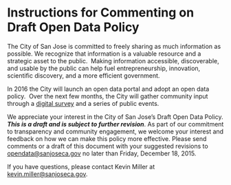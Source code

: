 # Instructions for Commenting on Draft Open Data Policy 
The City of San Jose is committed to freely sharing as much information
as possible. We recognize that information is a valuable resource and a
strategic asset to the public.  Making information accessible,
discoverable, and usable by the public can help fuel entrepreneurship,
innovation, scientific discovery, and a more efficient government.

In 2016 the City will launch an open data portal and adopt an open data
policy.  Over the next few months, the City will gather community input
through a [digital
survey](https://www.surveymonkey.com/r/SJOpenDataSurvey) and a series of
public events.

We appreciate your interest in the City of San Jose’s Draft Open Data
Policy. ***This is a draft and is subject to further revision***. As
part of our commitment to transparency and community engagement, we
welcome your interest and feedback on how we can make this policy more
effective. Please send comments or a draft of this document with your
suggested revisions to <opendata@sanjoseca.gov> no later than Friday,
December 18, 2015.

If you have questions, please contact Kevin Miller at
kevin.miller@sanjoseca.gov.

